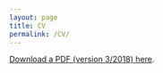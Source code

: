 ```yaml
---
layout: page
title: CV
permalink: /CV/
---
```


<a href="https://leslie-huang.github.io/CV/CV_LHuang">Download a PDF (version 3/2018) here</a>.

